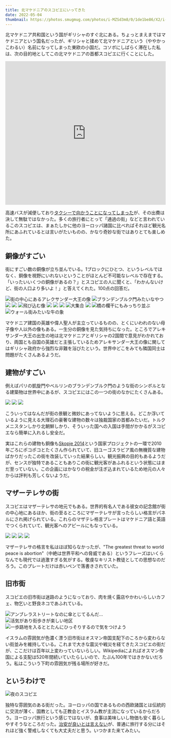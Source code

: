```yaml
---
title: 北マケドニアのスコピエにいってきた
date: 2022-05-04
thumbnail: https://photos.smugmug.com/photos/i-MZSd3m8/0/1de1be86/X2/i-MZSd3m8-X2.jpg
---
```


北マケドニア共和国という国がギリシャのすぐ北にある。ちょっとまえまではマケドニアという国名だったが、ギリシャと揉めて北マケドニアという（ややかっこわるい）名前になってしまった東欧の小国だ。コソボにしばらく滞在した私は、次の目的地としてこの北マケドニアの首都スコピエに行くことにした。

<iframe src="https://www.google.com/maps/embed?pb=!1m18!1m12!1m3!1d1865961.7751217005!2d19.753596235381437!3d42.1027789171797!2m3!1f0!2f0!3f0!3m2!1i1024!2i768!4f13.1!3m3!1m2!1s0x135415a58c9aa2a5%3A0xb2ed88c260872020!2sSkopje%2C%20North%20Macedonia!5e0!3m2!1sen!2ssv!4v1651709712063!5m2!1sen!2ssv" width="100%" height="450" style="border:0;" allowfullscreen="" loading="lazy" referrerpolicy="no-referrer-when-downgrade"></iframe>

高速バスが減便しており[タクシーで向かうことになってしまった](/post/1645649077/)が、その出費は決して無駄ではなかった。多くの旅行者にとって「通過の街」などと言われているこのスコピエは、まぁたしかに他のヨーロッパ諸国に比べればそれほど観光名所にあふれているとは言いがたいものの、かなり奇妙な街ではありとても楽しめた。

## 銅像がすごい

街にすごい数の銅像が立ち並んでいる。1ブロックにひとつ、というレベルではなく、銅像を視野にいれないということがほとんど不可能なレベルで存在する。「いったいいくつの銅像があるの？」とスコピエの人に聞くと、「わかんないけど、街の人口より多いよ！」と答えてくれた。100点の回答だ。

![街の中心にあるアレクサンダー大王の像](https://photos.smugmug.com/photos/i-9bZRJJH/0/27e2b67d/X2/i-9bZRJJH-X2.jpg)
![ブランデンブルク門みたいなやつ](https://photos.smugmug.com/photos/i-2STbtCc/0/2886ec48/X2/i-2STbtCc-X2.jpg)
![](https://photos.smugmug.com/photos/i-pn63k9F/0/0b403fd3/X2/i-pn63k9F-X2.jpg)
![](https://photos.smugmug.com/photos/i-mN5Mk4z/0/ce4fbbd0/X2/i-mN5Mk4z-X2.jpg)
![飛び込む像](https://photos.smugmug.com/photos/i-KFhZhrN/0/6d584f85/X2/i-KFhZhrN-X2.jpg)
![](https://photos.smugmug.com/photos/i-vhN4zCk/0/c17aa94c/X2/i-vhN4zCk-X2.jpg)
![](https://photos.smugmug.com/photos/i-zR3Nw9P/0/59bff5e6/X2/i-zR3Nw9P-X2.jpg)
![](https://photos.smugmug.com/photos/i-RCJ4fsw/0/2340d787/X2/i-RCJ4fsw-X2.jpg)
![大集合](https://photos.smugmug.com/photos/i-GS6nRNz/0/0e8c6480/X2/i-GS6nRNz-X2.jpg)
![](https://photos.smugmug.com/photos/i-TdkmvJM/0/5dd39bee/X2/i-TdkmvJM-X2.jpg)
![橋の欄干にもみっちり並ぶ](https://photos.smugmug.com/photos/i-7MTtDtW/0/bd5de45e/X2/i-7MTtDtW-X2.jpg)
![ウォール街みたいな牛の象](https://photos.smugmug.com/photos/i-gP6CnML/0/6f20243b/X2/i-gP6CnML-X2.jpg)

マケドニア建国の英雄や偉人聖人が主立っているものの、とくにいわれのない母子像や人以外の像もある。一生分の銅像を見た気持ちになった。ところでアレキサンダー大王の出生の地は北マケドニアとギリシャの2国間で意見がわかれており、両国とも自国の英雄だと主張しているためアレキサンダー大王の像に関してはギリシャ政府から強烈な非難を浴びたという。世界中どこをみても隣国同士は問題がたくさんあるようだ。

## 建物がすごい

例えばパリの凱旋門やベルリンのブランデンブルク門のような街のシンボルとなる建築物は世界中にあるが、スコピエにはこの一つの街のなかにたくさんある。

![](https://photos.smugmug.com/photos/i-7hWg7NN/0/d21b75d6/X2/i-7hWg7NN-X2.jpg)
![](https://photos.smugmug.com/photos/i-K32h5Wc/0/f54bbbf3/X2/i-K32h5Wc-X2.jpg)
![](https://photos.smugmug.com/photos/i-H7c9TgD/0/b1f2bc7f/X2/i-H7c9TgD-X2.jpg)

こういってはなんだが街の景観と微妙にあってないように思える。どこか浮いているように見える大理石の豪奢な建物の数々は独裁国家の首都みたいだ。トルクメニスタンしかり北朝鮮しかり、そういった国への入国は手間がかかるがスコピエなら簡単に入れるし安全だ。

実はこれらの建物も銅像も[Skopje 2014](https://en.wikipedia.org/wiki/Skopje_2014)という国家プロジェクトの一環で2010年ごろにポコポコとたくさん作られていて、旧ユーゴスラビア風の無機質な建物ばかりだったこの街を改装していった結果らしい。観光振興の目的もあるようだが、センスが独特であることもありこの街に観光客があふれるという状態にはまだ至っていない。この企画にはかなりの税金が注ぎ込まれているため地元の人々からは評判も芳しくないようだ。

## マザーテレサの街

スコピエはマザーテレサの地元でもある。世界的有名人である彼女の記念館が街の中心地にあるほか、街の至るところにマザーテレサが言ったらしい格言がパネルにされ掲げられている。これらのマザテレ格言プレートはマケドニア語と英語でつくられていて、観光客へのアピールにもなっている。

![](https://photos.smugmug.com/photos/i-3DP6GZv/0/c01e831a/X2/i-3DP6GZv-X2.jpg)
![](https://photos.smugmug.com/photos/i-Rpz8w5j/0/d166197a/X2/i-Rpz8w5j-X2.jpg)
![](https://photos.smugmug.com/photos/i-88ZSH74/0/9e8a0c35/X2/i-88ZSH74-X2.jpg)
![](https://photos.smugmug.com/photos/i-HrCrxvK/0/aae4233f/X2/i-HrCrxvK-X2.jpg)

マザーテレサの格言を私はほぼ知らなかったが、"The greatest threat to world peace is abortion"（中絶は世界平和への脅威である）というフレーズはいくらなんでも現代では過激すぎる気がする。敬虔なキリスト教徒としての思想なのだろう。このプレートだけは赤いペンで落書きされていた。

## 旧市街

スコピエの旧市街は迷路のようになっており、肉を焼く露店やかわいらしいカフェ、物乞いと野良ネコであふれている。

![アンブレラストリートなのに傘とじてるんだ…](https://photos.smugmug.com/photos/i-8h6fJKp/0/f1ef5e7a/X2/i-8h6fJKp-X2.jpg)
![活気があり街歩きが楽しい地区](https://photos.smugmug.com/photos/i-36Zq9q7/0/119c8eb8/X2/i-36Zq9q7-X2.jpg)
![一歩路地を入るととたんにひっそりするので気をつけよう](https://photos.smugmug.com/photos/i-KZKnmMR/0/821da3c9/X2/i-KZKnmMR-X2.jpg)

イスラムの雰囲気が色濃く漂う旧市街はオスマン帝国支配下のころから変わらない街並みを維持している。これまで大きな震災や戦災を経てきたスコピエの街だが、ここだけは百年以上変わっていないらしい。Wikipediaによればオスマン帝国による支配は520年間続いていたらしいので、たぶん100年ではきかないだろう。私はこういう下町の雰囲気が残る場所が好きだ。

## というわけで

![夜のスコピエ](https://photos.smugmug.com/photos/i-538xXDp/0/7db15545/X2/i-538xXDp-X2.jpg)

独特な雰囲気のある街だった。ヨーロッパの国であるものの西欧諸国とは伝統的に交流が薄く、国教としても正教会とイスラム教が主流になっているからだろう。ヨーロッパ旅行という感じではないが、食事は美味しいし物価も安く暮らしやすそうなところだった。[治安が良いとは言えない](https://www.anzen.mofa.go.jp/info/pcsafetymeasure_205.html)が、普通に旅行する分にはそれほど強く警戒しなくても大丈夫だと思う。いつかまた来てみたい。
